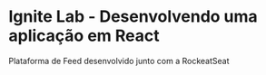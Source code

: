 # Ignite Lab - Desenvolvendo uma aplicação em React
 Plataforma de Feed desenvolvido junto com a RockeatSeat
